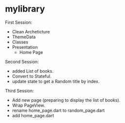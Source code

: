 # mylibrary

First Session:

- Clean Archeticture
- ThemeData
- Classes
- Presentation
  - Home Page

Second Session:

- added List of books.
- Convert to Stateful.
- update state to get a Random title by index.

Third Session:

- Add new page (preparing to display the list of books).
- Wrap PageView.
- rename home_page.dart to random_page.dart
- add home_page.dart
